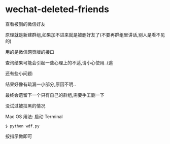 # wechat-deleted-friends
查看被删的微信好友

原理就是新建群组,如果加不进来就是被删好友了(不要再群组里讲话,别人是看不见的)

用的是微信网页版的接口

查询结果可能会引起一些心理上的不适,请小心使用..(逃

还有些小问题:

结果好像有疏漏一小部分,原因不明..

最终会遗留下一个只有自己的群组,需要手工删一下

没试过被拉黑的情况

Mac OS 用法:
启动 Terminal

`$ python wdf.py`

按指示做即可
